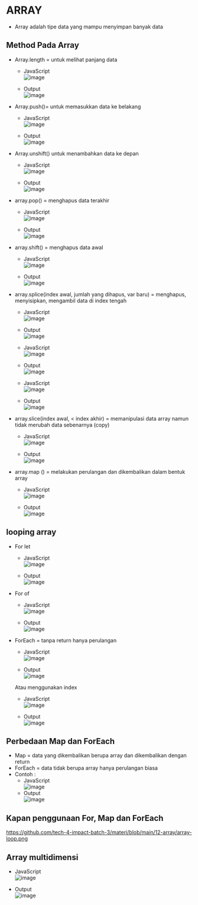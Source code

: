 # ARRAY
- Array adalah tipe data yang mampu menyimpan banyak data
## Method Pada Array
- Array.length = untuk melihat panjang data
  - JavaScript
  <br>![image](https://user-images.githubusercontent.com/85721388/193505633-d7053855-4a7a-41a8-932e-f099c3c67cc2.png)

  - Output
  <br>![image](https://user-images.githubusercontent.com/85721388/193505640-1729aff3-0b51-4708-a1ec-e2ed8c992076.png)

- Array.push()= untuk memasukkan data ke belakang
  - JavaScript
  <br>![image](https://user-images.githubusercontent.com/85721388/193505644-3f3d5d83-6a82-4a29-bfb8-ca481da805ac.png)

  - Output 
  <br>![image](https://user-images.githubusercontent.com/85721388/193505653-f3d9c5e0-7b26-4d8d-ba23-b409325b0527.png)

- Array.unshift() untuk menambahkan data ke depan
  - JavaScript
  <br>![image](https://user-images.githubusercontent.com/85721388/193505666-b945776c-9b64-4b0b-a21a-baf40a0b260b.png)

  - Output
  <br>![image](https://user-images.githubusercontent.com/85721388/193505671-434066e3-1c9a-4e22-9606-1947a1e3f453.png)

 
- array.pop() = menghapus data terakhir
  - JavaScript
  <br>![image](https://user-images.githubusercontent.com/85721388/193505685-f4cc6955-d063-4ded-9c1a-6953d0486306.png)

  - Output
  <br>![image](https://user-images.githubusercontent.com/85721388/193505696-71e9c6bd-3250-49bf-98ca-69c25848d38d.png)

 
- array.shift() = menghapus data awal
  - JavaScript
  <br>![image](https://user-images.githubusercontent.com/85721388/193505709-ba23c079-3d04-4148-935c-22fae9e10153.png)

  - Output
  <br>![image](https://user-images.githubusercontent.com/85721388/193505721-13cf58bc-5189-4ce5-95b4-f58fc1179da1.png)

- array.splice(index awal, jumlah yang dihapus, var baru) = menghapus, menyisipkan, mengambil data di index tengah
  - JavaScript
  <br>![image](https://user-images.githubusercontent.com/85721388/193505748-4554f172-69e4-43e5-b48a-d895c2178422.png)

  - Output
  <br>![image](https://user-images.githubusercontent.com/85721388/193505754-859aae9e-61e5-4445-8790-12923ab90dc1.png)

  - JavaScript
  <br>![image](https://user-images.githubusercontent.com/85721388/193505758-9535c26a-cf3a-4899-90b6-e6bef22bc5fb.png)

  - Output
  <br>![image](https://user-images.githubusercontent.com/85721388/193505761-19693d40-37f8-4168-a7de-88ebd5dce64f.png)

  - JavaScript
  <br>![image](https://user-images.githubusercontent.com/85721388/193505770-19183ae9-e111-426e-b70c-f320ebc9ec54.png)

  - Output
  <br>![image](https://user-images.githubusercontent.com/85721388/193505785-0f829d85-bdd4-4611-bfc5-99436f28c391.png)

 
- array.slice(index awal, < index akhir) = memanipulasi data array namun tidak merubah data sebenarnya (copy)
  - JavaScript
  <br>![image](https://user-images.githubusercontent.com/85721388/193505818-9bdada0d-f22b-467e-a5fd-e10b0a6dd7ff.png)

  - Output
  <br>![image](https://user-images.githubusercontent.com/85721388/193505823-ab796ebc-846a-4088-8f2c-131f8e47ac6e.png)

 
- array.map () = melakukan perulangan dan dikembalikan dalam bentuk array
  - JavaScript
  <br>![image](https://user-images.githubusercontent.com/85721388/193505834-a98df716-089c-4353-a02e-2001e169101b.png)

  - Output
  <br>![image](https://user-images.githubusercontent.com/85721388/193505841-979db1ea-666f-4861-853a-a4410049da61.png)

 
## looping array
- For let
  - JavaScript
  <br>![image](https://user-images.githubusercontent.com/85721388/193505850-449ff8a2-30e8-48ea-b40c-23b7f6764d8b.png)

  - Output
  <br>![image](https://user-images.githubusercontent.com/85721388/193505854-c328c02c-33d0-4caa-87e0-33ea08b74493.png)

  
- For of
  - JavaScript
  <br>![image](https://user-images.githubusercontent.com/85721388/193505864-ca650981-7336-4579-95b0-5651d15317df.png)

  - Output
  <br>![image](https://user-images.githubusercontent.com/85721388/193505871-81a1b6a1-3e75-42ee-88cf-4089d506bfa2.png)

  
- ForEach = tanpa return hanya perulangan
  - JavaScript
  <br>![image](https://user-images.githubusercontent.com/85721388/193505883-c081de35-85c4-45e5-999b-139b5aafb5b2.png)

  - Output
  <br>![image](https://user-images.githubusercontent.com/85721388/193506220-5f9970b9-d1f5-43fe-bf31-1b8739ea9eac.png)

  Atau menggunakan index
  - JavaScript
  <br>![image](https://user-images.githubusercontent.com/85721388/193505910-5dcae1e7-449b-4711-adae-a66f6dca6c68.png)

  - Output
  <br> ![image](https://user-images.githubusercontent.com/85721388/193505919-eb5c7e20-29ca-47a3-9863-76a59b9ee351.png)

 
## Perbedaan Map dan ForEach
- Map = data yang dikembalikan berupa array dan dikembalikan dengan return
- ForEach = data tidak berupa array hanya perulangan biasa 
- Contoh :
  - JavaScript
  <br> ![image](https://user-images.githubusercontent.com/85721388/193505933-9c925909-aead-484f-8ba9-1c925291c41a.png)
  - Output
  <br>  ![image](https://user-images.githubusercontent.com/85721388/193505946-9ed01cc3-df1e-4253-8033-d58001261627.png)

## Kapan penggunaan For, Map dan ForEach
https://github.com/tech-4-impact-batch-3/materi/blob/main/12-array/array-loop.png

## Array multidimensi 
- JavaScript
<br> ![image](https://user-images.githubusercontent.com/85721388/193505955-dd10d17f-eb00-4aaa-9f65-43435de76f39.png)

- Output
<br> ![image](https://user-images.githubusercontent.com/85721388/193505959-379f15a4-cf46-4908-85c9-405cfcb2ff6f.png)

 

